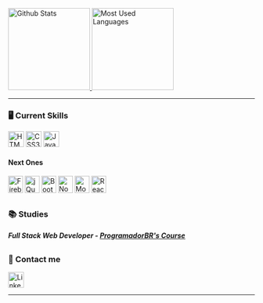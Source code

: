 <div align="left">
  <a href="https://github.com/JA-Lourenco">
    <img height="167cm" alt="Github Stats" src="https://github-readme-stats.vercel.app/api?username=JA-Lourenco&theme=github_dark&show_icons=true&include_all_commits=true&count_private=true" />
    <img height="167cm" alt="Most Used Languages" src="https://github-readme-stats.vercel.app/api/top-langs/?username=JA-Lourenco&layout=compact&theme=github_dark"/>
  </a>
</div>
  
<hr>

<div>
  <h3> 🖥️ Current Skills </h3>

  <img height="32px" alt="HTML5" src="https://img.shields.io/badge/HTML5-E34F26?style=for-the-badge&logo=html5&logoColor=white" target="_blank" rel="external" /> 
  <img height="32px" alt="CSS3" src="https://img.shields.io/badge/CSS3-1572B6?style=for-the-badge&logo=css3&logoColor=white" target="_blank" rel="external" /> 
  <img height="32px" alt="JavaScript" src="https://img.shields.io/badge/JavaScript-F7DF1E?style=for-the-badge&logo=javascript&logoColor=black" target="_blank" rel="external" />
  
  <br>
  
  <h4> Next Ones </h4>
  
  <img height="35px" width="30px" alt="Firebase" src="https://cdn.jsdelivr.net/gh/devicons/devicon/icons/firebase/firebase-plain.svg" target="_blank" rel="external" />
  <img height="35px" width="30px" alt="jQuery" src="https://cdn.jsdelivr.net/gh/devicons/devicon/icons/jquery/jquery-original.svg" target="_blank" rel="external" /> 
  <img height="35px" width="30px" alt="Bootstrap" src="https://cdn.jsdelivr.net/gh/devicons/devicon/icons/bootstrap/bootstrap-plain.svg" target="_blank" rel="external" /> 
  <img height="35px" width="30px" alt="Node.JS" src="https://cdn.jsdelivr.net/gh/devicons/devicon/icons/nodejs/nodejs-original.svg" target="_blank" rel="external" />
  <img height="35px" width="30px" alt="MongoDB" src="https://cdn.jsdelivr.net/gh/devicons/devicon/icons/mongodb/mongodb-original.svg" target="_blank" rel="external" />  
  <img height="35px" width="30px" alt="React" src="https://cdn.jsdelivr.net/gh/devicons/devicon/icons/react/react-original.svg" target="_blank" rel="external" />
</div>

##

<div>
  <h3> 📚 Studies </h3>

  <h5> Full Stack Web Developer - <a href="https://www.youtube.com/c/Programadorbr" target="_blank" rel="external">ProgramadorBR's Course</a> </h5>
</div>

##

<div>
  <h3> 🔗 Contact me </h3>

  <a href="https://www.linkedin.com/in/ja-lourenco/">
    <img height="32px" alt="LinkedIn" src="https://img.shields.io/badge/linkedin-0A66C2?style=for-the-badge&logo=linkedin&logoColor=white)" target="_blank" rel="external" />
  </a>
</div>

<hr>




